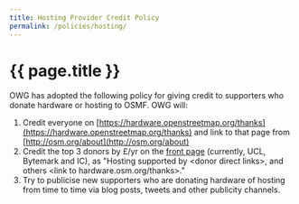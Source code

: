 ```yaml
---
title: Hosting Provider Credit Policy
permalink: /policies/hosting/
---
```


# {{ page.title }}

OWG has adopted the following policy for giving credit to supporters who donate hardware or hosting to OSMF. OWG will:

1. Credit everyone on [https://hardware.openstreetmap.org/thanks](https://hardware.openstreetmap.org/thanks) and link to that page from [http://osm.org/about](http://osm.org/about)
2. Credit the top 3 donors by £/yr on the [front page](http://www.openstreetmap.org/) (currently, UCL, Bytemark and IC), as "Hosting supported by \<donor direct links>, and others \<link to hardware.osm.org/thanks>."
3. Try to publicise new supporters who are donating hardware of hosting from time to time via blog posts, tweets and other publicity channels.
